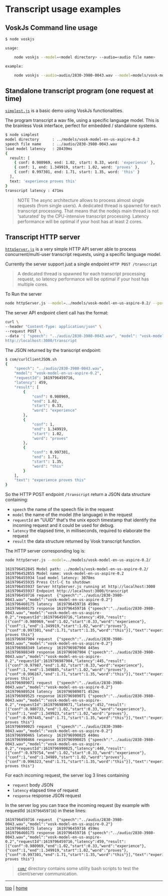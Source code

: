 # Transcript usage examples

## VoskJs Command line usage

```bash
$ node voskjs

usage:

    node voskjs --model=<model directory> --audio=<audio file name>

example:

    node voskjs --audio=audio/2830-3980-0043.wav --model=models/vosk-model-en-us-aspire-0.2
```

## Standalone transcript program (one request at time)

[`simplest.js`](simplest.js) is a basic demo using VoskJs functionalities. 

The program transcript a wav file, using a specific language model. 
This is the brainless Vosk interface, perfect for embedded / standalone systems.

```bash
$ node simplest
model directory      : ../models/vosk-model-en-us-aspire-0.2
speech file name     : ../audio/2830-3980-0043.wav
load model latency   : 28439ms
{
  result: [
    { conf: 0.980969, end: 1.02, start: 0.33, word: 'experience' },
    { conf: 1, end: 1.349919, start: 1.02, word: 'proves' },
    { conf: 0.997301, end: 1.71, start: 1.35, word: 'this' }
  ],
  text: 'experience proves this'
}
transcript latency : 471ms
```

> NOTE
> The async architecture allows to process almost single requests (from single users).
> A dedicated thread is spawned for each transcript processing. 
> That means that the nodejs main thread is not 'saturated' by the CPU-intensive transcript processing.
> Latency performance will be optimal if your host has at least 2 cores.


## Transcript HTTP server 

[`httpServer.js`](httpServer.js) is a very simple HTTP API server 
able to process concurrent/multi-user transcript requests, using a specific language model.

Currently the server support just a single endpoint `HTTP POST /transcript`

> A dedicated thread is spawned for each transcript processing request, 
> so latency performance will be optimal if your host has multiple cores.


To Run the server

```bash
node httpServer.js --model=../models/vosk-model-en-us-aspire-0.2/ --port==3000
```

The server API endpoint client call has the format:

```bash
curl \
--header "Content-Type: application/json" \
--request POST \
--data '{ "speech": "../audio/2830-3980-0043.wav", "model": "vosk-model-en-us-aspire-0.2"} \
http://localhost:3000/transcript
```

The JSON returned by the transcript endpoint: 

```bash
$ com/curlClientJSON.sh
{
    "speech": "../audio/2830-3980-0043.wav",
    "model": "vosk-model-en-us-aspire-0.2",
    "requestId": 1619796459716,
    "latency": 459,
    "result": [
        {
            "conf": 0.980969,
            "end": 1.02,
            "start": 0.33,
            "word": "experience"
        },
        {
            "conf": 1,
            "end": 1.349919,
            "start": 1.02,
            "word": "proves"
        },
        {
            "conf": 0.997301,
            "end": 1.71,
            "start": 1.35,
            "word": "this"
        }
    ],
    "text": "experience proves this"
}
```

So the HTTP POST endpoint `/transcript` return a JSON data structure containing:

- `speech` the name of the speech file in the request
- `model` the name of the model (the language) in the request
- `requestId` an "UUID" that's the unix epoch timestamp 
  that identify the incoming request and it could be used for debug.
- `latency` the elapsed time, in milliseconds, required to elaborate the request
- `result` the data structure returned by Vosk transcript function.

The HTTP server corresponding log is:

```bash
node httpServer.js --model=../models/vosk-model-en-us-aspire-0.2/
```
```
1619796452845 Model path: ../models/vosk-model-en-us-aspire-0.2/
1619796452855 Model name: vosk-model-en-us-aspire-0.2
1619796455934 load model latency: 3078ms
1619796455935 Press Ctrl-C to shutdown
1619796455937 Server httpServer.js running at http://localhost:3000
1619796455937 Endpoint http://localhost:3000/transcript
1619796459716 request  {"speech":"../audio/2830-3980-0043.wav","model":"vosk-model-en-us-aspire-0.2"}
1619796460175 latency  1619796459716 459ms
1619796460175 response 1619796459716 {"speech":"../audio/2830-3980-0043.wav","model":"vosk-model-en-us-aspire-0.2","requestId":1619796459716,"latency":459,"result":[{"conf":0.980969,"end":1.02,"start":0.33,"word":"experience"},{"conf":1,"end":1.349919,"start":1.02,"word":"proves"},{"conf":0.997301,"end":1.71,"start":1.35,"word":"this"}],"text":"experience proves this"}
1619796987904 request  {"speech":"../audio/2830-3980-0043.wav","model":"vosk-model-en-us-aspire-0.2"}
1619796988349 latency  1619796987904 445ms
1619796988349 response 1619796987904 {"speech":"../audio/2830-3980-0043.wav","model":"vosk-model-en-us-aspire-0.2","requestId":1619796987904,"latency":445,"result":[{"conf":0.97987,"end":1.02,"start":0.33,"word":"experience"},{"conf":1,"end":1.349885,"start":1.02,"word":"proves"},{"conf":0.996167,"end":1.71,"start":1.35,"word":"this"}],"text":"experience proves this"}
1619796989071 request  {"speech":"../audio/2830-3980-0043.wav","model":"vosk-model-en-us-aspire-0.2"}
1619796989524 latency  1619796989071 452ms
1619796989525 response 1619796989071 {"speech":"../audio/2830-3980-0043.wav","model":"vosk-model-en-us-aspire-0.2","requestId":1619796989071,"latency":452,"result":[{"conf":0.980733,"end":1.02,"start":0.33,"word":"experience"},{"conf":1,"end":1.349923,"start":1.02,"word":"proves"},{"conf":0.997445,"end":1.71,"start":1.35,"word":"this"}],"text":"experience proves this"}
1619796990025 request  {"speech":"../audio/2830-3980-0043.wav","model":"vosk-model-en-us-aspire-0.2"}
1619796990465 latency  1619796990025 440ms
1619796990466 response 1619796990025 {"speech":"../audio/2830-3980-0043.wav","model":"vosk-model-en-us-aspire-0.2","requestId":1619796990025,"latency":440,"result":[{"conf":0.979754,"end":1.02,"start":0.33,"word":"experience"},{"conf":1,"end":1.34989,"start":1.02,"word":"proves"},{"conf":0.996323,"end":1.71,"start":1.35,"word":"this"}],"text":"experience proves this"}
```

For each incoming request, the server log 3 lines containing

- `request` body JSON
- `latency` <requestId> elapsed time of request <requestId>
- `response` <requestId> response JSON request <requestId>

In the server log you can trace the incoming request (by example with requestId `1619796459716`) in these lines:
```
1619796459716 request  {"speech":"../audio/2830-3980-0043.wav","model":"vosk-model-en-us-aspire-0.2"}
1619796460175 latency  1619796459716 459ms
1619796460175 response 1619796459716 {"speech":"../audio/2830-3980-0043.wav","model":"vosk-model-en-us-aspire-0.2","requestId":1619796459716,"latency":459,"result":[{"conf":0.980969,"end":1.02,"start":0.33,"word":"experience"},{"conf":1,"end":1.349919,"start":1.02,"word":"proves"},{"conf":0.997301,"end":1.71,"start":1.35,"word":"this"}],"text":"experience proves this"}
```

> [`com/`](com/) directory contains some utility bash scripts to test the client/server communication.

---

[top](#) | [home](../README.md)


